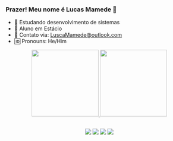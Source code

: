 ### Prazer! Meu nome é Lucas Mamede 👋

- 📖 Estudando desenvolvimento de sistemas
- 📔 Aluno em Estácio
- 📧 Contato via: LuscaMamede@outlook.com
- 🆔 Pronouns: He/Him

<div align="center">
  <a href="https://beacons.ai/luscamamede">
  <img height="180em" src="https://github-readme-stats.vercel.app/api?username=LuscaMamede&show_icons=true&theme=dracula&include_all_commits=true&count_private=true"/>
  <img height="180em" src="https://github-readme-stats.vercel.app/api/top-langs/?username=LuscaMamede&layout=compact&langs_count=7&theme=dracula"/>

  
  ##
 
<div> 
  <a href="https://instagram.com/luscamamede" target="_blank"><img src="https://img.shields.io/badge/-Instagram-%23E4405F?style=for-the-badge&logo=instagram&logoColor=white" target="_blank"></a>
 	<a href="https://www.twitch.tv/luscamamede" target="_blank"><img src="https://img.shields.io/badge/Twitch-9146FF?style=for-the-badge&logo=twitch&logoColor=white" target="_blank"></a>
  <a href = "mailto:luscamamede@outlook.com"><img src="[https://img.shields.io/badge/-Gmail-%23333?style=for-the-badge&logo=gmail&logoColor=whit](https://img.shields.io/badge/Microsoft_Outlook-0078D4?style=for-the-badge&logo=microsoft-outlook&logoColor=white
)e" target="_blank"></a>
  <a href="https://www.linkedin.com/in/luscamamede" target="_blank"><img src="https://img.shields.io/badge/-LinkedIn-%230077B5?style=for-the-badge&logo=linkedin&logoColor=white" target="_blank"></a> 
  
